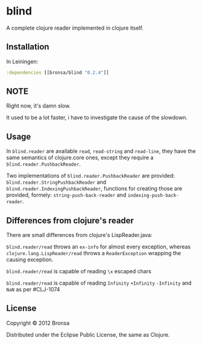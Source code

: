 # blind

A complete clojure reader implemented in clojure itself.

## Installation

In Leiningen:

```clojure
:dependencies [[bronsa/blind "0.2.4"]]
```

## NOTE

Right now, it's damn slow.

It used to be a lot faster, i have to investigate the cause of the slowdown.

## Usage

In `blind.reader` are available `read`, `read-string` and `read-line`, they have the same semantics of clojure.core ones, except they require a `blind.reader.PushbackReader`.

Two implementations of `blind.reader.PushbackReader` are provided:  `blind.reader.StringPushbackReader` and `blind.reader.IndexingPushbackReader`, functions for creating those are provided, formely: `string-push-back-reader` and `indexing-push-back-reader`.

## Differences from clojure's reader

There are small differences from clojure's LispReader.java:

`blind.reader/read` throws an `ex-info` for almost every exception, whereas `clojure.lang.LispReader/read` throws a `ReaderException` wrapping the causing exception.

`blind.reader/read` is capable of reading `\x` escaped chars

`blind.reader/read` is capable of reading `Infinity` `+Infinity` `-Infinity` and `NaN` as per #CLJ-1074

## License

Copyright © 2012 Bronsa

Distributed under the Eclipse Public License, the same as Clojure.
